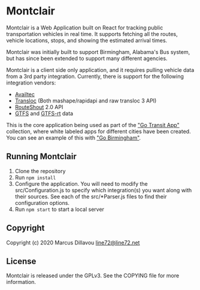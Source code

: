 # Montclair

Montclair is a Web Application built on React for tracking public
transportation vehicles in real time. It supports fetching all the
routes, vehicle locations, stops, and showing the estimated arrival
times.

Montclair was initially built to support Birmingham, Alabama's Bus
system, but has since been extended to support many different
agencies.

Montclair is a client side only application, and it requires pulling
vehicle data from a 3rd party integration. Currently, there is support
for the following integration vendors:

- [Availtec](https://availtec.com/)
- [Transloc](https://transloc.com/) (Both mashape/rapidapi and raw transloc 3 API)
- [RouteShout](http://www.routeshout.com/) 2.0 API
- [GTFS](https://developers.google.com/transit/gtfs/) and
  [GTFS-rt](https://developers.google.com/transit/gtfs-realtime/) data

This is the core application being used as part of the ["Go Transit
App"](https://gotransitapp.com) collection, where white labeled apps for different cities have
been created. You can see an example of this with ["Go Birmingham"](https://birmingham.gotransitapp.com).

## Running Montclair

1. Clone the repository
1. Run `npm install`
1. Configure the application. You will need to modify the
   src/Configuration.js to specify which integration(s) you want along
   with their sources. See each of the src/*Parser.js files to find their configuration options.
1. Run `npm start` to start a local server

## Copyright

Copyright (c) 2020 Marcus Dillavou <line72@line72.net>

## License

Montclair is released under the GPLv3. See the COPYING file for more
information.
